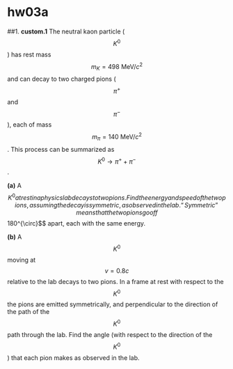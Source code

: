 # hw03a

##1.
**custom.1**
The neutral kaon particle ($$K^0$$) has rest mass $$m_K=498\:\text{MeV}/c^2$$ and can decay to two charged pions ($$\pi^+$$ and $$\pi^-$$), each of mass $$m_{\pi}=140\:\text{MeV}/c^2$$.  This process can be summarized as $$K^0\to\pi^++\pi^-$$.

**(a)** A $$K^0 at rest in a physics lab decays to two pions.  Find the energy and speed of the two pions, assuming the decay is symmetric, as observed in the lab. “Symmetric” means that the two pions go off $$180^{\circ}$$ apart, each with the same energy.

**(b)** A $$K^0$$ moving at $$v=0.8c$$ relative to the lab decays to two pions.  In a frame at rest with respect to the $$K^0$$ the pions are emitted symmetrically, and perpendicular to the direction of the path of the $$K^0$$ path through the lab.  Find the angle (with respect to the direction of the $$K^0$$) that each pion makes as observed in the lab.